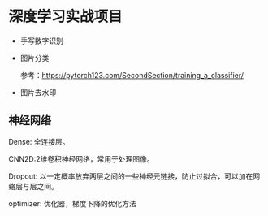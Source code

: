 # 深度学习实战项目

- 手写数字识别
- 图片分类
  
    参考：https://pytorch123.com/SecondSection/training_a_classifier/
- 图片去水印


## 神经网络

Dense: 全连接层。

CNN2D:2维卷积神经网络，常用于处理图像。

Dropout: 以一定概率放弃两层之间的一些神经元链接，防止过拟合，可以加在网络层与层之间。

optimizer: 优化器，梯度下降的优化方法